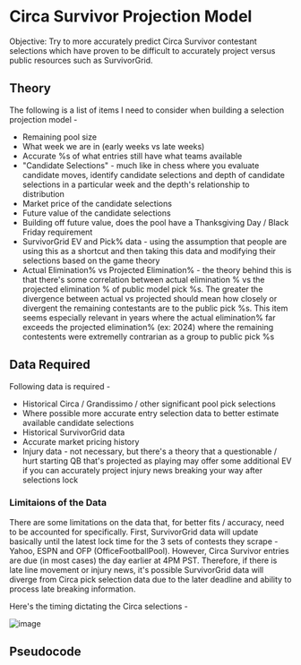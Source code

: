 # Circa Survivor Projection Model

Objective: Try to more accurately predict Circa Survivor contestant selections which have proven to be difficult to accurately project versus public resources such as SurvivorGrid.

## Theory

The following is a list of items I need to consider when building a selection projection model -
- Remaining pool size
- What week we are in (early weeks vs late weeks)
- Accurate %s of what entries still have what teams available
- "Candidate Selections" - much like in chess where you evaluate candidate moves, identify candidate selections and depth of candidate selections in a particular week and the depth's relationship to distribution
- Market price of the candidate selections
- Future value of the candidate selections
- Building off future value, does the pool have a Thanksgiving Day / Black Friday requirement
- SurvivorGrid EV and Pick% data - using the assumption that people are using this as a shortcut and then taking this data and modifying their selections based on the game theory
- Actual Elimination% vs Projected Elimination% - the theory behind this is that there's some correlation between actual elimination % vs the projected elimination % of public model pick %s. The greater the divergence between actual vs projected should mean how closely or divergent the remaining contestants are to the public pick %s. This item seems especially relevant in years where the actual elimination% far exceeds the projected elimination% (ex: 2024) where the remaining contestents were extremelly contrarian as a group to public pick %s

## Data Required

Following data is required - 
- Historical Circa / Grandissimo / other significant pool pick selections
- Where possible more accurate entry selection data to better estimate available candidate selections
- Historical SurvivorGrid data
- Accurate market pricing history
- Injury data - not necessary, but there's a theory that a questionable / hurt starting QB that's projected as playing may offer some additional EV if you can accurately project injury news breaking your way after selections lock

### Limitaions of the Data

There are some limitations on the data that, for better fits / accuracy, need to be accounted for specifically. First, SurvivorGrid data will update basically until the latest lock time for the 3 sets of contests they scrape - Yahoo, ESPN and OFP (OfficeFootballPool). However, Circa Survivor entries are due (in most cases) the day earlier at 4PM PST. Therefore, if there is late line movement or injury news, it's possible SurvivorGrid data will diverge from Circa pick selection data due to the later deadline and ability to process late breaking information.

Here's the timing dictating the Circa selections - 

![image](https://github.com/user-attachments/assets/bc49459b-97b5-4d33-adf5-9a69d555a84c)

## Pseudocode
